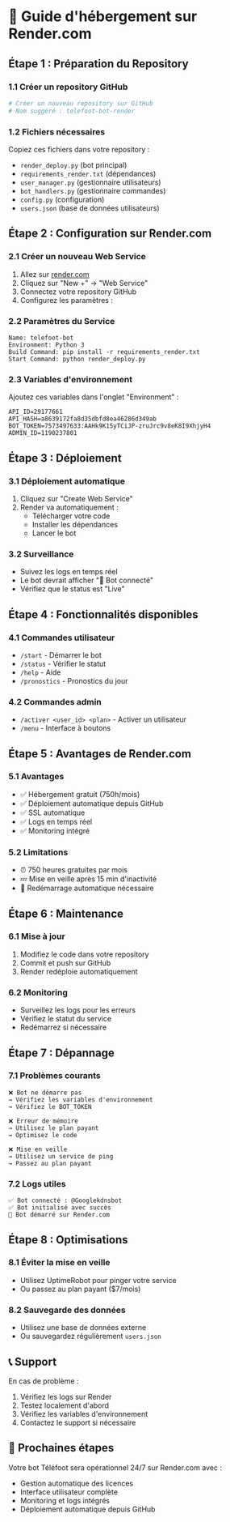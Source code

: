 # 🚀 Guide d'hébergement sur Render.com

## Étape 1 : Préparation du Repository

### 1.1 Créer un repository GitHub
```bash
# Créer un nouveau repository sur GitHub
# Nom suggéré : telefoot-bot-render
```

### 1.2 Fichiers nécessaires
Copiez ces fichiers dans votre repository :
- `render_deploy.py` (bot principal)
- `requirements_render.txt` (dépendances)
- `user_manager.py` (gestionnaire utilisateurs)
- `bot_handlers.py` (gestionnaire commandes)
- `config.py` (configuration)
- `users.json` (base de données utilisateurs)

## Étape 2 : Configuration sur Render.com

### 2.1 Créer un nouveau Web Service
1. Allez sur [render.com](https://render.com)
2. Cliquez sur "New +" → "Web Service"
3. Connectez votre repository GitHub
4. Configurez les paramètres :

### 2.2 Paramètres du Service
```
Name: telefoot-bot
Environment: Python 3
Build Command: pip install -r requirements_render.txt
Start Command: python render_deploy.py
```

### 2.3 Variables d'environnement
Ajoutez ces variables dans l'onglet "Environment" :

```
API_ID=29177661
API_HASH=a8639172fa8d35dbfd8ea46286d349ab
BOT_TOKEN=7573497633:AAHk9K15yTCiJP-zruJrc9v8eK8I9XhjyH4
ADMIN_ID=1190237801
```

## Étape 3 : Déploiement

### 3.1 Déploiement automatique
1. Cliquez sur "Create Web Service"
2. Render va automatiquement :
   - Télécharger votre code
   - Installer les dépendances
   - Lancer le bot

### 3.2 Surveillance
- Suivez les logs en temps réel
- Le bot devrait afficher "🤖 Bot connecté"
- Vérifiez que le status est "Live"

## Étape 4 : Fonctionnalités disponibles

### 4.1 Commandes utilisateur
- `/start` - Démarrer le bot
- `/status` - Vérifier le statut
- `/help` - Aide
- `/pronostics` - Pronostics du jour

### 4.2 Commandes admin
- `/activer <user_id> <plan>` - Activer un utilisateur
- `/menu` - Interface à boutons

## Étape 5 : Avantages de Render.com

### 5.1 Avantages
- ✅ Hébergement gratuit (750h/mois)
- ✅ Déploiement automatique depuis GitHub
- ✅ SSL automatique
- ✅ Logs en temps réel
- ✅ Monitoring intégré

### 5.2 Limitations
- ⏰ 750 heures gratuites par mois
- 💤 Mise en veille après 15 min d'inactivité
- 🔄 Redémarrage automatique nécessaire

## Étape 6 : Maintenance

### 6.1 Mise à jour
1. Modifiez le code dans votre repository
2. Commit et push sur GitHub
3. Render redéploie automatiquement

### 6.2 Monitoring
- Surveillez les logs pour les erreurs
- Vérifiez le statut du service
- Redémarrez si nécessaire

## Étape 7 : Dépannage

### 7.1 Problèmes courants
```
❌ Bot ne démarre pas
→ Vérifiez les variables d'environnement
→ Vérifiez le BOT_TOKEN

❌ Erreur de mémoire
→ Utilisez le plan payant
→ Optimisez le code

❌ Mise en veille
→ Utilisez un service de ping
→ Passez au plan payant
```

### 7.2 Logs utiles
```
✅ Bot connecté : @Googlekdnsbot
✅ Bot initialisé avec succès
🚀 Bot démarré sur Render.com
```

## Étape 8 : Optimisations

### 8.1 Éviter la mise en veille
- Utilisez UptimeRobot pour pinger votre service
- Ou passez au plan payant ($7/mois)

### 8.2 Sauvegarde des données
- Utilisez une base de données externe
- Ou sauvegardez régulièrement `users.json`

## 📞 Support

En cas de problème :
1. Vérifiez les logs sur Render
2. Testez localement d'abord
3. Vérifiez les variables d'environnement
4. Contactez le support si nécessaire

## 🎯 Prochaines étapes

Votre bot Téléfoot sera opérationnel 24/7 sur Render.com avec :
- Gestion automatique des licences
- Interface utilisateur complète
- Monitoring et logs intégrés
- Déploiement automatique depuis GitHub